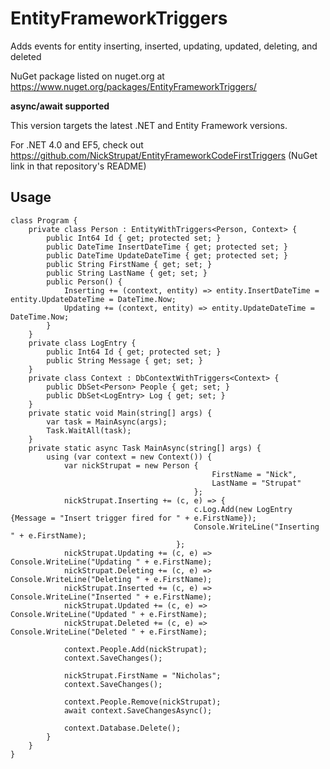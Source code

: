 EntityFrameworkTriggers
=======================

Adds events for entity inserting, inserted, updating, updated, deleting, and deleted

NuGet package listed on nuget.org at https://www.nuget.org/packages/EntityFrameworkTriggers/

<strong>async/await supported</strong>

This version targets the latest .NET and Entity Framework versions.

For .NET 4.0 and EF5, check out https://github.com/NickStrupat/EntityFrameworkCodeFirstTriggers (NuGet link in that repository's README)

## Usage

    class Program {
        private class Person : EntityWithTriggers<Person, Context> {
            public Int64 Id { get; protected set; }
            public DateTime InsertDateTime { get; protected set; }
            public DateTime UpdateDateTime { get; protected set; }
            public String FirstName { get; set; }
            public String LastName { get; set; }
            public Person() {
                Inserting += (context, entity) => entity.InsertDateTime = entity.UpdateDateTime = DateTime.Now;
                Updating += (context, entity) => entity.UpdateDateTime = DateTime.Now;
            }
        }
        private class LogEntry {
            public Int64 Id { get; protected set; }
            public String Message { get; set; }
        }
        private class Context : DbContextWithTriggers<Context> {
            public DbSet<Person> People { get; set; }
            public DbSet<LogEntry> Log { get; set; }
        }
        private static void Main(string[] args) {
            var task = MainAsync(args);
            Task.WaitAll(task);
        }
        private static async Task MainAsync(string[] args) {
            using (var context = new Context()) {
                var nickStrupat = new Person {
                                                 FirstName = "Nick",
                                                 LastName = "Strupat"
                                             };
                nickStrupat.Inserting += (c, e) => {
                                             c.Log.Add(new LogEntry {Message = "Insert trigger fired for " + e.FirstName});
                                             Console.WriteLine("Inserting " + e.FirstName);
                                         };
                nickStrupat.Updating += (c, e) => Console.WriteLine("Updating " + e.FirstName);
                nickStrupat.Deleting += (c, e) => Console.WriteLine("Deleting " + e.FirstName);
                nickStrupat.Inserted += (c, e) => Console.WriteLine("Inserted " + e.FirstName);
                nickStrupat.Updated += (c, e) => Console.WriteLine("Updated " + e.FirstName);
                nickStrupat.Deleted += (c, e) => Console.WriteLine("Deleted " + e.FirstName);

                context.People.Add(nickStrupat);
                context.SaveChanges();

                nickStrupat.FirstName = "Nicholas";
                context.SaveChanges();

                context.People.Remove(nickStrupat);
                await context.SaveChangesAsync();

                context.Database.Delete();
            }
        }
    }